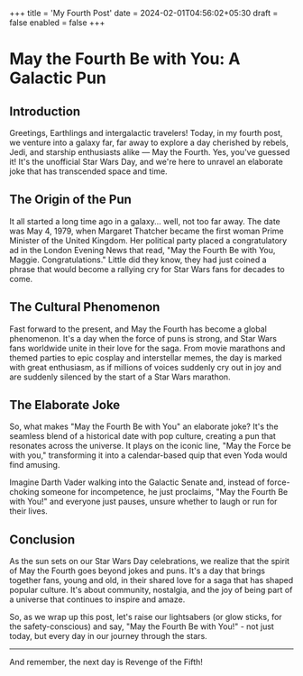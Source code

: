 +++
title = 'My Fourth Post'
date = 2024-02-01T04:56:02+05:30
draft = false
enabled = false
+++

# May the Fourth Be with You: A Galactic Pun

## Introduction

Greetings, Earthlings and intergalactic travelers! Today, in my fourth post, we venture into a galaxy far, far away to explore a day cherished by rebels, Jedi, and starship enthusiasts alike — May the Fourth. Yes, you've guessed it! It's the unofficial Star Wars Day, and we're here to unravel an elaborate joke that has transcended space and time.

## The Origin of the Pun

It all started a long time ago in a galaxy... well, not too far away. The date was May 4, 1979, when Margaret Thatcher became the first woman Prime Minister of the United Kingdom. Her political party placed a congratulatory ad in the London Evening News that read, "May the Fourth Be with You, Maggie. Congratulations." Little did they know, they had just coined a phrase that would become a rallying cry for Star Wars fans for decades to come.

## The Cultural Phenomenon

Fast forward to the present, and May the Fourth has become a global phenomenon. It's a day when the force of puns is strong, and Star Wars fans worldwide unite in their love for the saga. From movie marathons and themed parties to epic cosplay and interstellar memes, the day is marked with great enthusiasm, as if millions of voices suddenly cry out in joy and are suddenly silenced by the start of a Star Wars marathon.

## The Elaborate Joke

So, what makes "May the Fourth Be with You" an elaborate joke? It's the seamless blend of a historical date with pop culture, creating a pun that resonates across the universe. It plays on the iconic line, "May the Force be with you," transforming it into a calendar-based quip that even Yoda would find amusing.

Imagine Darth Vader walking into the Galactic Senate and, instead of force-choking someone for incompetence, he just proclaims, "May the Fourth Be with You!" and everyone just pauses, unsure whether to laugh or run for their lives.

## Conclusion

As the sun sets on our Star Wars Day celebrations, we realize that the spirit of May the Fourth goes beyond jokes and puns. It's a day that brings together fans, young and old, in their shared love for a saga that has shaped popular culture. It's about community, nostalgia, and the joy of being part of a universe that continues to inspire and amaze.

So, as we wrap up this post, let's raise our lightsabers (or glow sticks, for the safety-conscious) and say, "May the Fourth Be with You!" - not just today, but every day in our journey through the stars.

---

And remember, the next day is Revenge of the Fifth!
